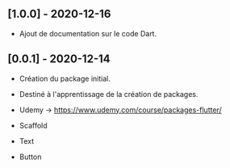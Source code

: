 ## [1.0.0] - 2020-12-16

* Ajout de documentation sur le code Dart.

## [0.0.1] - 2020-12-14

* Création du package initial.

* Destiné à l'apprentissage de la création de packages.
* Udemy -> https://www.udemy.com/course/packages-flutter/
* Scaffold
* Text
* Button
